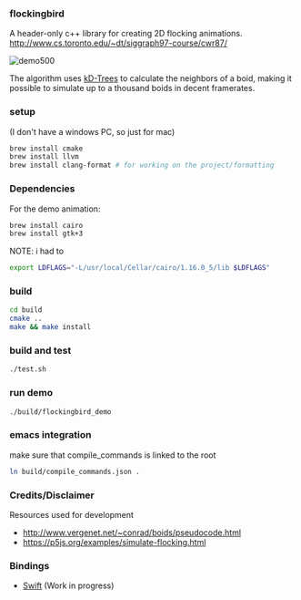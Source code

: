 ### flockingbird
A header-only c++ library for creating 2D flocking animations.
http://www.cs.toronto.edu/~dt/siggraph97-course/cwr87/

![demo500](https://user-images.githubusercontent.com/8613031/119993840-52e67280-bfcc-11eb-8697-ae98e67c4900.gif)

The algorithm uses [kD-Trees](https://github.com/jlblancoc/nanoflann) to calculate the neighbors of a boid, making it possible to simulate up to a thousand boids  in decent framerates.

### setup
(I don't have a windows PC, so just for mac)
```bash
brew install cmake
brew install llvm
brew install clang-format # for working on the project/formatting
```

### Dependencies
For the demo animation:
```bash
brew install cairo
brew install gtk+3
```

NOTE: i had to 
```bash
export LDFLAGS="-L/usr/local/Cellar/cairo/1.16.0_5/lib $LDFLAGS"
```

### build

```bash
cd build
cmake ..
make && make install
```
### build and test
```bash
./test.sh
```

### run demo
```bash
./build/flockingbird_demo
```

### emacs integration

make sure that compile_commands is linked to the root

```bash
ln build/compile_commands.json .
```

### Credits/Disclaimer
Resources used for development
- http://www.vergenet.net/~conrad/boids/pseudocode.html
- https://p5js.org/examples/simulate-flocking.html


### Bindings
- [Swift](https://github.com/falcowinkler/flockingbird-swift) (Work in progress)

